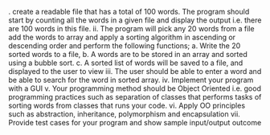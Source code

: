 . create a readable file that has a total of 100 words. The program should start by 
counting all the words in a given file and display the output i.e. there are 100 words 
in this file.
ii. The program will pick any 20 words from a file add the words to array and apply a 
sorting algorithm in ascending or descending order and perform the following
functions;
a. Write the 20 sorted words to a file, 
b. A words are to be stored in an array and sorted using a bubble sort.
c. A sorted list of words will be saved to a file, and displayed to the user to view
iii. The user should be able to enter a word and be able to search for the word in sorted 
array.
iv. Implement your program with a GUI
v. Your programming method should be Object Oriented i.e. good programming 
practices such as separation of classes that performs tasks of sorting words from 
classes that runs your code.
vi. Apply OO principles such as abstraction, inheritance, polymorphism and 
encapsulation
vii. Provide test cases for your program and show sample input/output outcome
